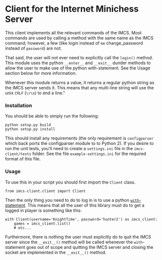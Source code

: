 # Client for the Internet Minichess Server

This client implements all the relevant commands of the IMCS. Most commands
are used by calling a method with the same name as the IMCS command; however,
a few (like login instead of `me` change_password instead of `password`) are
not.

That said, the user will not ever need to explicitly call the `login()` method. 
This module uses the python `__enter__` and `__exit__` dunder methods to allow the
user to make use of the python with-statement. See the Usage section below for more
information.

Whenever this module returns a value, it returns a regular python string as the
IMCS server sends it. This means that any multi-line string will use the unix
`CRLF` (`\r\n`) to end a line."

### Installation

You should be able to simply run the following:

    python setup.py build
    python setup.py install

This should install any requirements (the only requirement is `configparser` which
back ports the configparser module to to Python 2). If you desire to run the unit
tests, you'll need to create a `settings.ini` file in the `imcs-client/tests`
folder. See the file `example-settings.ini` for the required format of this file.

### Usage

To use this in your script you should first import the `Client` class.

    from imcs-client.client import Client
    
Then the only thing you need to do to log in is to use a python [`with`-statement](https://docs.python.org/2.7/reference/compound_stmts.html#with).
This means that all the user of this library must do to get a logged in player 
is something like this:

    with Client(username='KnightTime', password='hunter2') as imcs_client:
        games = imcs_client.list()
        # etc...

Furthermore, there is nothing the user must explicitly do to quit the IMCS server
since the `__exit__()` method will be called whenever the `with`-statement goes out
of scope and quitting the IMCS server and closing the socket are implemented in the
`__exit__()` method.